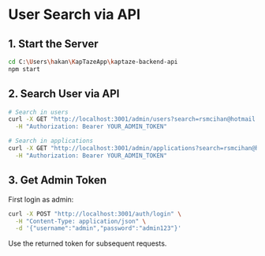 # User Search via API

## 1. Start the Server
```bash
cd C:\Users\hakan\KapTazeApp\kaptaze-backend-api
npm start
```

## 2. Search User via API
```bash
# Search in users
curl -X GET "http://localhost:3001/admin/users?search=rsmcihan@hotmail.com" \
  -H "Authorization: Bearer YOUR_ADMIN_TOKEN"

# Search in applications
curl -X GET "http://localhost:3001/admin/applications?search=rsmcihan@hotmail.com" \
  -H "Authorization: Bearer YOUR_ADMIN_TOKEN"
```

## 3. Get Admin Token
First login as admin:
```bash
curl -X POST "http://localhost:3001/auth/login" \
  -H "Content-Type: application/json" \
  -d '{"username":"admin","password":"admin123"}'
```

Use the returned token for subsequent requests.